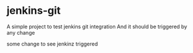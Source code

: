 # jenkins-git

A simple project to test jenkins git integration
And it should be triggered by any change

some change to see jenkinz triggered
